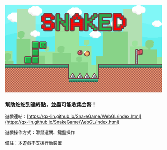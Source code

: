 ![cover](https://raw.githubusercontent.com/qx-lin/SnakeGame/main/cover.png)

### 幫助蛇蛇到達終點，並盡可能收集金幣！
  
遊戲連結：[https://qx-lin.github.io/SnakeGame/WebGL/index.html](https://qx-lin.github.io/SnakeGame/WebGL/index.html)
  
遊戲操作方式：滑鼠選關、鍵盤操作
  
備註：本遊戲不支援行動裝置
